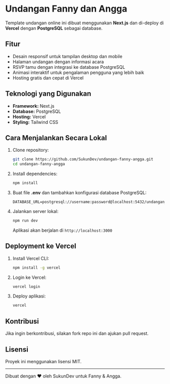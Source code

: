 # Undangan Fanny dan Angga

Template undangan online ini dibuat menggunakan **Next.js** dan di-deploy di **Vercel** dengan **PostgreSQL** sebagai database.

## Fitur

- Desain responsif untuk tampilan desktop dan mobile
- Halaman undangan dengan informasi acara
- RSVP tamu dengan integrasi ke database PostgreSQL
- Animasi interaktif untuk pengalaman pengguna yang lebih baik
- Hosting gratis dan cepat di Vercel

## Teknologi yang Digunakan

- **Framework:** Next.js
- **Database:** PostgreSQL
- **Hosting:** Vercel
- **Styling:** Tailwind CSS

## Cara Menjalankan Secara Lokal

1. Clone repository:
   ```sh
   git clone https://github.com/SukunDev/undangan-fanny-angga.git
   cd undangan-fanny-angga
   ```
2. Install dependencies:
   ```sh
   npm install
   ```
3. Buat file **.env** dan tambahkan konfigurasi database PostgreSQL:
   ```env
   DATABASE_URL=postgresql://username:password@localhost:5432/undangan_db
   ```
4. Jalankan server lokal:
   ```sh
   npm run dev
   ```
   Aplikasi akan berjalan di `http://localhost:3000`

## Deployment ke Vercel

1. Install Vercel CLI:
   ```sh
   npm install -g vercel
   ```
2. Login ke Vercel:
   ```sh
   vercel login
   ```
3. Deploy aplikasi:
   ```sh
   vercel
   ```

## Kontribusi

Jika ingin berkontribusi, silakan fork repo ini dan ajukan pull request.

## Lisensi

Proyek ini menggunakan lisensi MIT.

---

Dibuat dengan ❤️ oleh SukunDev untuk Fanny & Angga.
